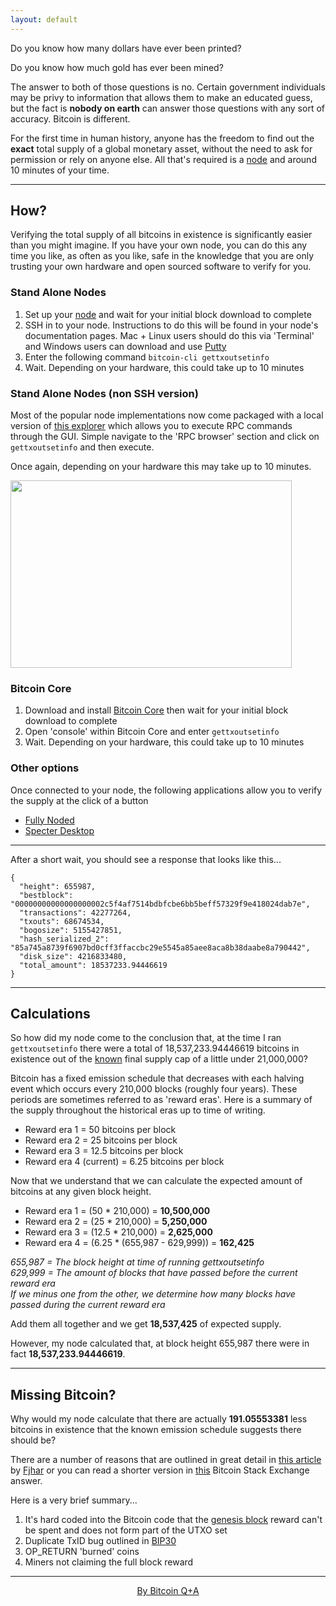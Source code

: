 ```yaml
---
layout: default
---
```


Do you know how many dollars have ever been printed?

Do you know how much gold has ever been mined?

The answer to both of those questions is no. Certain government individuals may be privy to information that allows them to make an educated guess, but the fact is **nobody on earth** can answer those questions with any sort of accuracy. Bitcoin is different. 

For the first time in human history, anyone has the freedom to find out the **exact** total supply of a global monetary asset, without the need to ask for permission or rely on anyone else. All that's required is a [node](https://node.guide) and around 10 minutes of your time.  

***

## How?

Verifying the total supply of all bitcoins in existence is significantly easier than you might imagine. If you have your own node, you can do this any time you like, as often as you like, safe in the knowledge that you are only trusting your own hardware and open sourced software to verify for you.

### Stand Alone Nodes

1. Set up your [node](https://node.guide) and wait for your initial block download to complete
2. SSH in to your node. Instructions to do this will be found in your node's documentation pages. Mac + Linux users should do this via 'Terminal' and Windows users can download and use [Putty](https://www.putty.org/)
3. Enter the following command `bitcoin-cli gettxoutsetinfo`
4. Wait. Depending on your hardware, this could take up to 10 minutes

### Stand Alone Nodes (non SSH version)

Most of the popular node implementations now come packaged with a local version of [this explorer](https://explorer.btc21.org/) which allows you to execute RPC commands through the GUI. Simple navigate to the 'RPC browser' section and click on `gettxoutsetinfo` and then execute.

Once again, depending on your hardware this may take up to 10 minutes.

<img src="https://raw.githubusercontent.com/BitcoinQnA/verify-supply/master/assets/images/RPC1.png" class=responsive width="450" height="300" maxheight="300">


### Bitcoin Core

1. Download and install [Bitcoin Core](https://bitcoin.org/en/download) then wait for your initial block download to complete
2. Open 'console' within Bitcoin Core and enter `gettxoutsetinfo`
3. Wait. Depending on your hardware, this could take up to 10 minutes

### Other options

Once connected to your node, the following applications allow you to verify the supply at the click of a button

* [Fully Noded](https://fonta1n3.github.io/FullyNoded/)
* [Specter Desktop](https://github.com/cryptoadvance/specter-desktop)

***

After a short wait, you should see a response that looks like this...

```
{
  "height": 655987,
  "bestblock": "00000000000000000002c5f4af7514bdbfcbe6bb5beff57329f9e418024dab7e",
  "transactions": 42277264,
  "txouts": 68674534,
  "bogosize": 5155427851,
  "hash_serialized_2": "85a745a8739f6907bd0cff3ffaccbc29e5545a85aee8aca8b38daabe8a790442",
  "disk_size": 4216833480,
  "total_amount": 18537233.94446619
}
```

***

## Calculations

So how did my node come to the conclusion that, at the time I ran `gettxoutsetinfo` there were a total of 18,537,233.94446619 bitcoins in existence out of the [known](https://en.bitcoin.it/wiki/Controlled_supply) final supply cap of a little under 21,000,000? 

Bitcoin has a fixed emission schedule that decreases with each halving event which occurs every 210,000 blocks (roughly four years). These periods are sometimes referred to as 'reward eras'. Here is a summary of the supply throughout the historical eras up to time of writing.

* Reward era 1 = 50 bitcoins per block
* Reward era 2 = 25 bitcoins per block
* Reward era 3 = 12.5 bitcoins per block
* Reward era 4 (current) = 6.25 bitcoins per block 

Now that we understand that we can calculate the expected amount of bitcoins at any given block height.

* Reward era 1 = (50 * 210,000) = **10,500,000**
* Reward era 2 = (25 * 210,000) = **5,250,000**
* Reward era 3 = (12.5 * 210,000) = **2,625,000**
* Reward era 4 = (6.25 * (655,987 - 629,999)) = **162,425**
 
*655,987 = The block height at time of running gettxoutsetinfo*  
*629,999 = The amount of blocks that have passed before the current reward era*  
*If we minus one from the other, we determine how many blocks have passed during the current reward era*

Add them all together and we get **18,537,425** of expected supply. 

However, my node calculated that, at block height 655,987 there were in fact **18,537,233.94446619**. 

***

## Missing Bitcoin?

Why would my node calculate that there are actually **191.05553381** less bitcoins in existence that the known emission schedule suggests there should be?  

There are a number of reasons that are outlined in great detail in [this article](https://fjahr.com/posts/where-are-the-coins/) by [Fjhar](https://twitter.com/fjahr) or you can read a shorter version in [this](https://bitcoin.stackexchange.com/questions/38994/will-there-be-21-million-bitcoins-eventually/38998#38998) Bitcoin Stack Exchange answer.

Here is a very brief summary...

1. It's hard coded into the Bitcoin code that the [genesis block](https://en.bitcoin.it/wiki/Genesis_block) reward can't be spent and does not form part of the UTXO set
2. Duplicate TxID bug outlined in [BIP30](https://github.com/bitcoin/bips/blob/master/bip-0030.mediawiki)
3. OP_RETURN 'burned' coins
4. Miners not claiming the full block reward


***

<p align="center">
  <a href="https://twitter.com/BitcoinQ_A">By Bitcoin Q+A</a>
  <br><br>
</p>




